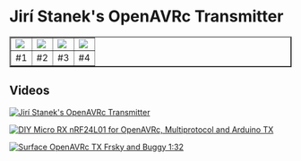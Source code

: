 # Jirí Stanek's OpenAVRc Transmitter

<table border="2">
<tr>
<td><img src="https://github.com/Ingwie/OpenAVRc_Hw/blob/V3/User's%20OpenAVRc%20Transmitters/JiríStanek/1.jpg" border="0"/></td>
<td><img src="https://github.com/Ingwie/OpenAVRc_Hw/blob/V3/User's%20OpenAVRc%20Transmitters/JiríStanek/2.jpg" border="0"/></td>
<td><img src="https://github.com/Ingwie/OpenAVRc_Hw/blob/V3/User's%20OpenAVRc%20Transmitters/JiríStanek/3.jpg" border="0"/></td>
<td><img src="https://github.com/Ingwie/OpenAVRc_Hw/blob/V3/User's%20OpenAVRc%20Transmitters/JiríStanek/4.jpg" border="0"/></td>
</tr>
<tr>
<td>     #1</td><td>     #2</td><td>     #3</td><td>     #4</td>
</table>


## Videos
[![Jirí Stanek's OpenAVRc Transmitter](https://img.youtube.com/vi/BrQyeuujJ6s/0.jpg)](https://www.youtube.com/watch?v=BrQyeuujJ6s "Jirí Stanek's OpenAVRc Transmitter")

[![DIY Micro RX nRF24L01 for OpenAVRc, Multiprotocol and Arduino TX](https://img.youtube.com/vi/E0pgMNPuYU4/0.jpg)](https://www.youtube.com/watch?v=E0pgMNPuYU4 "DIY Micro RX nRF24L01 for OpenAVRc, Multiprotocol and Arduino TX")

[![Surface OpenAVRc TX Frsky and Buggy 1:32](https://img.youtube.com/vi/3dgtdrAwCEM/0.jpg)](https://www.youtube.com/watch?v=3dgtdrAwCEM "Surface OpenAVRc TX Frsky and Buggy 1:32")





